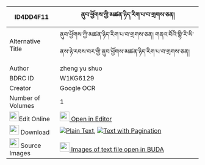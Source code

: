 |ID4DD4F11|ནུབ་ཕྱོགས་ཀྱི་མཚན་ཉིད་རིག་པ་བ་གྲགས་ཅན། 
| --- | --- 
|Alternative Title |ནུབ་ཕྱོགས་ཀྱི་མཚན་ཉིད་རིག་པ་བ་གྲགས་ཅན། གནའ་བོའི་གྷི་རི་སི་ནས་ཉེ་རབས་བར་གྱི་ནུབ་ཕྱོགས་མཚན་ཉིད་རིག་པ་བ་གྲགས་ཅན།
|Author| zheng yu shuo
|BDRC ID | W1KG6129
|Creator | Google OCR
|Number of Volumes| 1
|<img width="25" src="https://img.icons8.com/color/25/000000/edit-property.png">Edit Online| [<img width="25" src="https://avatars.githubusercontent.com/u/45091458?s=200&v=4"> Open in Editor](http://editor.openpecha.org/ID4DD4F11)
|<img width="25" src="https://img.icons8.com/fluent/48/000000/download-2.png"/>  Download | [![](https://img.icons8.com/color/20/000000/txt.png)Plain Text](https://github.com/Openpecha/ID4DD4F11/releases/download/v1/nubchok_kyi_tsennyi_rigpaba_dr_plain_ID4DD4F11.zip), [![](https://img.icons8.com/color/20/000000/txt.png)Text with Pagination](https://github.com/Openpecha/ID4DD4F11/releases/download/v1/nubchok_kyi_tsennyi_rigpaba_dr_pages_ID4DD4F11.zip)
|<img width="25" src="https://img.icons8.com/plasticine/100/000000/pictures-folder.png"/>  Source Images | [<img width="25" src="https://library.bdrc.io/icons/BUDA-small.svg"> Images of text file open in BUDA](https://library.bdrc.io/show/bdr:W1KG6129)